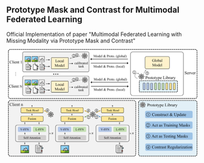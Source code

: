 ## Prototype Mask and Contrast for Multimodal Federated Learning
Official Implementation of paper "Multimodal Federated Learning with Missing Modality via Prototype Mask and Contrast"

![image](./figs/overview.png)

